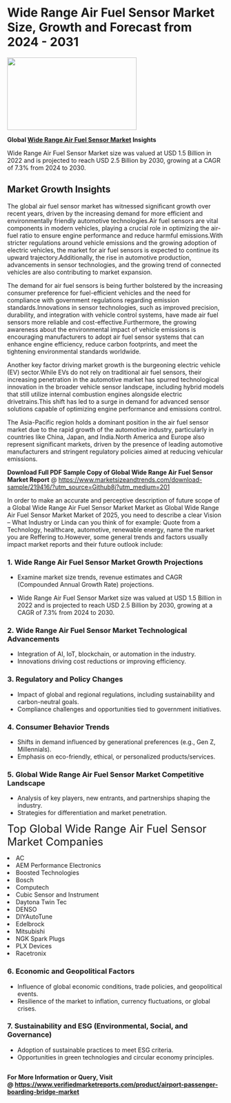 <H1>Wide Range Air Fuel Sensor Market Size, Growth and Forecast from 2024 - 2031</H1><img class="aligncenter size-medium wp-image-584254" src="https://thirdeyenews.in/wp-content/uploads/2024/09/Global-Market-Research-300x168.jpeg" alt="" width="300" height="168" /><p><strong>Global&nbsp;<a href="https://www.marketsizeandtrends.com/download-sample/219416/?utm_source=Github8j?utm_medium=201">Wide Range Air Fuel Sensor Market</a> Insights</strong></p><p>Wide Range Air Fuel Sensor Market size was valued at USD 1.5 Billion in 2022 and is projected to reach USD 2.5 Billion by 2030, growing at a CAGR of 7.3% from 2024 to 2030.</p><p><h2>Market Growth Insights</h2> <p>The global air fuel sensor market has witnessed significant growth over recent years, driven by the increasing demand for more efficient and environmentally friendly automotive technologies.Air fuel sensors are vital components in modern vehicles, playing a crucial role in optimizing the air-fuel ratio to ensure engine performance and reduce harmful emissions.With stricter regulations around vehicle emissions and the growing adoption of electric vehicles, the market for air fuel sensors is expected to continue its upward trajectory.Additionally, the rise in automotive production, advancements in sensor technologies, and the growing trend of connected vehicles are also contributing to market expansion.</p> <p>The demand for air fuel sensors is being further bolstered by the increasing consumer preference for fuel-efficient vehicles and the need for compliance with government regulations regarding emission standards.Innovations in sensor technologies, such as improved precision, durability, and integration with vehicle control systems, have made air fuel sensors more reliable and cost-effective.Furthermore, the growing awareness about the environmental impact of vehicle emissions is encouraging manufacturers to adopt air fuel sensor systems that can enhance engine efficiency, reduce carbon footprints, and meet the tightening environmental standards worldwide.</p> <p>Another key factor driving market growth is the burgeoning electric vehicle (EV) sector.While EVs do not rely on traditional air fuel sensors, their increasing penetration in the automotive market has spurred technological innovation in the broader vehicle sensor landscape, including hybrid models that still utilize internal combustion engines alongside electric drivetrains.This shift has led to a surge in demand for advanced sensor solutions capable of optimizing engine performance and emissions control.</p> <p>The Asia-Pacific region holds a dominant position in the air fuel sensor market due to the rapid growth of the automotive industry, particularly in countries like China, Japan, and India.North America and Europe also represent significant markets, driven by the presence of leading automotive manufacturers and stringent regulatory policies aimed at reducing vehicular emissions.</p> <p><span class=""><strong>Download Full PDF Sample Copy of Global Wide Range Air Fuel Sensor Market Report</strong> @ <a href="https://www.marketsizeandtrends.com/download-sample/219416/?utm_source=Github8j?utm_medium=201" target="_blank">https://www.marketsizeandtrends.com/download-sample/219416/?utm_source=Github8j?utm_medium=201</a></span></p><p>In order to make an accurate and perceptive description of future scope of a Global&nbsp;Wide Range Air Fuel Sensor Market Market as Global&nbsp;Wide Range Air Fuel Sensor Market Market of 2025, you need to describe a clear Vision &ndash; What Industry or Linda can you think of for example: Quote from a Technology, healthcare, automotive, renewable energy, name the market you are Reffering to.However, some general trends and factors usually impact market reports and their future outlook include:</p><h3>1.&nbsp;<strong>Wide Range Air Fuel Sensor Market Growth Projections</strong></h3><ul><li>Examine market size trends, revenue estimates and CAGR (Compounded Annual Growth Rate) projections.</li><li><p>Wide Range Air Fuel Sensor Market size was valued at USD 1.5 Billion in 2022 and is projected to reach USD 2.5 Billion by 2030, growing at a CAGR of 7.3% from 2024 to 2030.</p></li></ul><h3>2.&nbsp;<strong>Wide Range Air Fuel Sensor Market Technological Advancements</strong></h3><ul><li>Integration of AI, IoT, blockchain, or automation in the industry.</li><li>Innovations driving cost reductions or improving efficiency.</li></ul><h3>3.&nbsp;<strong>Regulatory and Policy Changes</strong></h3><ul><li>Impact of global and regional regulations, including sustainability and carbon-neutral goals.</li><li>Compliance challenges and opportunities tied to government initiatives.</li></ul><h3>4.&nbsp;<strong>Consumer Behavior Trends</strong></h3><ul><li>Shifts in demand influenced by generational preferences (e.g., Gen Z, Millennials).</li><li>Emphasis on eco-friendly, ethical, or personalized products/services.</li></ul><h3>5.&nbsp;<strong>Global Wide Range Air Fuel Sensor Market Competitive Landscape</strong></h3><ul><li>Analysis of key players, new entrants, and partnerships shaping the industry.</li><li>Strategies for differentiation and market penetration.</li></ul><p data-pm-slice="1 1 []"><span style="color: inherit; font-family: inherit; font-size: 25px;">Top Global Wide Range Air Fuel Sensor Market Companies</span></p><div class="" data-test-id=""><p><li>AC</li><li> AEM Performance Electronics</li><li> Boosted Technologies</li><li> Bosch</li><li> Computech</li><li> Cubic Sensor and Instrument</li><li> Daytona Twin Tec</li><li> DENSO</li><li> DIYAutoTune</li><li> Edelbrock</li><li> Mitsubishi</li><li> NGK Spark Plugs</li><li> PLX Devices</li><li> Racetronix</li></p></div><h3>6.&nbsp;<strong>Economic and Geopolitical Factors</strong></h3><ul><li>Influence of global economic conditions, trade policies, and geopolitical events.</li><li>Resilience of the market to inflation, currency fluctuations, or global crises.</li></ul><h3>7.&nbsp;<strong>Sustainability and ESG (Environmental, Social, and Governance)</strong></h3><ul><li>Adoption of sustainable practices to meet ESG criteria.</li><li>Opportunities in green technologies and circular economy principles.</li></ul><h2><strong style="font-size: 14px;">For More Information or Query, Visit @&nbsp;</strong><a style="background-color: #ffffff; font-size: 14px;" href="https://www.marketsizeandtrends.com/report/wide-range-air-fuel-sensor-market/" target="_blank">https://www.verifiedmarketreports.com/product/airport-passenger-boarding-bridge-market</a></h2>
